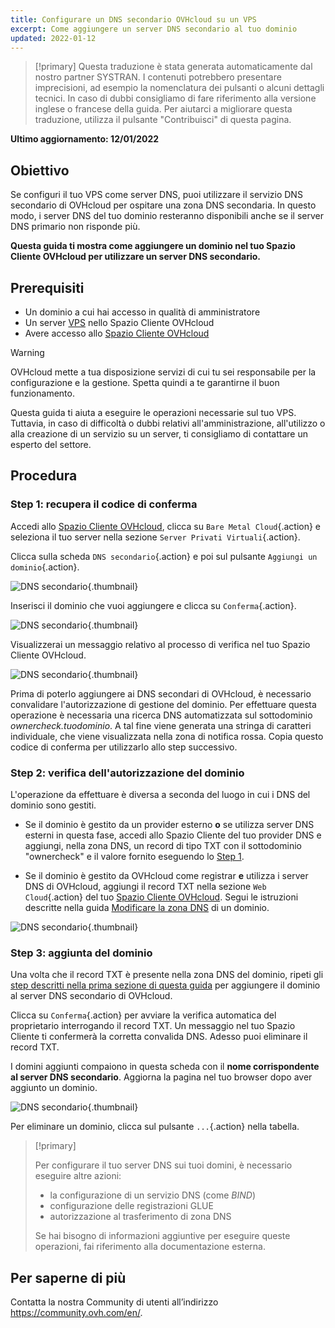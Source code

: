 ```yaml
---
title: Configurare un DNS secondario OVHcloud su un VPS
excerpt: Come aggiungere un server DNS secondario al tuo dominio
updated: 2022-01-12
---
```


> [!primary]
> Questa traduzione è stata generata automaticamente dal nostro partner SYSTRAN. I contenuti potrebbero presentare imprecisioni, ad esempio la nomenclatura dei pulsanti o alcuni dettagli tecnici. In caso di dubbi consigliamo di fare riferimento alla versione inglese o francese della guida. Per aiutarci a migliorare questa traduzione, utilizza il pulsante "Contribuisci" di questa pagina.
>

**Ultimo aggiornamento: 12/01/2022**

## Obiettivo

Se configuri il tuo VPS come server DNS, puoi utilizzare il servizio DNS secondario di OVHcloud per ospitare una zona DNS secondaria. In questo modo, i server DNS del tuo dominio resteranno disponibili anche se il server DNS primario non risponde più.

**Questa guida ti mostra come aggiungere un dominio nel tuo Spazio Cliente OVHcloud per utilizzare un server DNS secondario.**

## Prerequisiti

- Un dominio a cui hai accesso in qualità di amministratore
- Un server [VPS](https://www.ovhcloud.com/it/vps/) nello Spazio Cliente OVHcloud
- Avere accesso allo [Spazio Cliente OVHcloud](https://www.ovh.com/auth/?action=gotomanager&from=https://www.ovh.it/&ovhSubsidiary=it)

> [!warning]
> OVHcloud mette a tua disposizione servizi di cui tu sei responsabile per la configurazione e la gestione. Spetta quindi a te garantirne il buon funzionamento.
>
> Questa guida ti aiuta a eseguire le operazioni necessarie sul tuo VPS. Tuttavia, in caso di difficoltà o dubbi relativi all'amministrazione, all'utilizzo o alla creazione di un servizio su un server, ti consigliamo di contattare un esperto del settore.
>

## Procedura

### Step 1: recupera il codice di conferma <a name="retrievecode"></a>

Accedi allo [Spazio Cliente OVHcloud](https://www.ovh.com/auth/?action=gotomanager&from=https://www.ovh.it/&ovhSubsidiary=it), clicca su `Bare Metal Cloud`{.action} e seleziona il tuo server nella sezione `Server Privati Virtuali`{.action}.

Clicca sulla scheda `DNS secondario`{.action} e poi sul pulsante `Aggiungi un dominio`{.action}.

![DNS secondario](images/sec-01.png){.thumbnail}

Inserisci il dominio che vuoi aggiungere e clicca su `Conferma`{.action}.

![DNS secondario](images/sec-02.png){.thumbnail}

Visualizzerai un messaggio relativo al processo di verifica nel tuo Spazio Cliente OVHcloud.

![DNS secondario](images/sec-03.png){.thumbnail}

Prima di poterlo aggiungere ai DNS secondari di OVHcloud, è necessario convalidare l'autorizzazione di gestione del dominio. Per effettuare questa operazione è necessaria una ricerca DNS automatizzata sul sottodominio *ownercheck.tuodominio*. A tal fine viene generata una stringa di caratteri individuale, che viene visualizzata nella zona di notifica rossa. Copia questo codice di conferma per utilizzarlo allo step successivo.

### Step 2: verifica dell'autorizzazione del dominio <a name="verifyingdomain"></a>

L'operazione da effettuare è diversa a seconda del luogo in cui i DNS del dominio sono gestiti.

- Se il dominio è gestito da un provider esterno **o** se utilizza server DNS esterni in questa fase, accedi allo Spazio Cliente del tuo provider DNS e aggiungi, nella zona DNS, un record di tipo TXT con il sottodominio "ownercheck" e il valore fornito eseguendo lo [Step 1](#retrievecode).

- Se il dominio è gestito da OVHcloud come registrar **e** utilizza i server DNS di OVHcloud, aggiungi il record TXT nella sezione `Web Cloud`{.action} del tuo [Spazio Cliente OVHcloud](https://www.ovh.com/auth/?action=gotomanager&from=https://www.ovh.it/&ovhSubsidiary=it). Segui le istruzioni descritte nella guida [Modificare la zona DNS](/pages/web/domains/dns_zone_edit) di un dominio.

![DNS secondario](images/sec-04.png){.thumbnail}

### Step 3: aggiunta del dominio

Una volta che il record TXT è presente nella zona DNS del dominio, ripeti gli [step descritti nella prima sezione di questa guida](#retrievecode) per aggiungere il dominio al server DNS secondario di OVHcloud.

Clicca su `Conferma`{.action} per avviare la verifica automatica del proprietario interrogando il record TXT. Un messaggio nel tuo Spazio Cliente ti confermerà la corretta convalida DNS. Adesso puoi eliminare il record TXT.

I domini aggiunti compaiono in questa scheda con il **nome corrispondente al server DNS secondario**. Aggiorna la pagina nel tuo browser dopo aver aggiunto un dominio.

![DNS secondario](images/sec-05.png){.thumbnail}

Per eliminare un dominio, clicca sul pulsante `...`{.action} nella tabella.

> [!primary]
>
> Per configurare il tuo server DNS sui tuoi domini, è necessario eseguire altre azioni:
>
> - la configurazione di un servizio DNS (come *BIND*)
> - configurazione delle registrazioni GLUE
> - autorizzazione al trasferimento di zona DNS
>
> Se hai bisogno di informazioni aggiuntive per eseguire queste operazioni, fai riferimento alla documentazione esterna.

## Per saperne di più

Contatta la nostra Community di utenti all’indirizzo <https://community.ovh.com/en/>.
